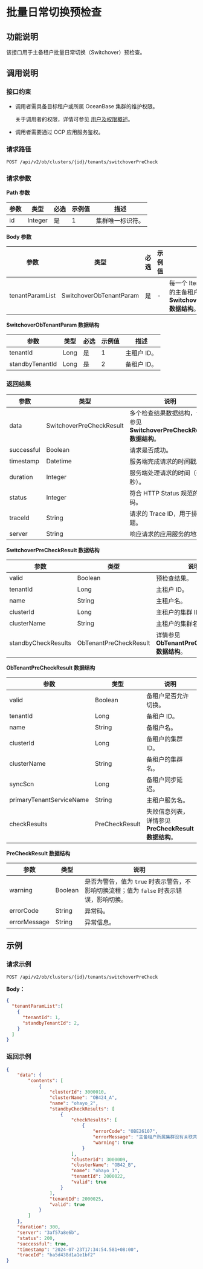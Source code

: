 # 批量日常切换预检查

## 功能说明

该接口用于主备租户批量日常切换（Switchover）预检查。

## 调用说明

### 接口约束

* 调用者需具备目标租户或所属 OceanBase 集群的维护权限。

    关于调用者的权限，详情可参见 [用户及权限概述](../../../1600.system-management-features/200.manage-users/50.user-management-overview.md)。

* 调用者需要通过 OCP 应用服务鉴权。

### 请求路径

`POST /api/v2/ob/clusters/{id}/tenants/switchoverPreCheck`

### 请求参数

**Path 参数**

| 参数 | 类型    | 必选 | 示例值 | 描述           |
|------|---------|------|--------|-----------------|
| id   | Integer | 是   | 1      | 集群唯一标识符。 |

**Body 参数**

| 参数 | 类型 | 必选 | 示例值 | 描述 |
|---------|----------|----------|----------|----------|
| tenantParamList | SwitchoverObTenantParam | 是 | - | 每一个 Item 是一个需要切换的主备租户，详情参见 **SwitchoverObTenantParam 数据结构**。 |

**SwitchoverObTenantParam 数据结构**

| 参数 | 类型 | 必选 | 示例值 | 描述 |
|---------|---------|---------|---------|---------|
| tenantId | Long | 是 | 1 | 主租户 ID。 |
| standbyTenantId | Long | 是 | 2 | 备租户 ID。 |

### 返回结果

| 参数 | 类型 | 说明 |
|----------|-----------|-----------|
| data | SwitchoverPreCheckResult  | 多个检查结果数据结构，详情参见 **SwitchoverPreCheckResult 数据结构**。 |
| successful | Boolean | 请求是否成功。 |
| timestamp | Datetime | 服务端完成请求的时间戳。 |
| duration | Integer | 服务端处理请求的时间（毫秒）。 |
| status | Integer | 符合 HTTP Status 规范的编码。 |
| traceId | String | 请求的 Trace ID，用于排查问题。 |
| server | String | 响应请求的应用服务的地址。 |

**SwitchoverPreCheckResult 数据结构**

| 参数 | 类型 | 说明 |
|----------|----------|-----------|
| valid | Boolean | 预检查结果。 |
| tenantId | Long | 主租户 ID。 |
| name | String | 主租户名。 |
| clusterId | Long | 主租户的集群 ID。 |
| clusterName | String | 主租户的集群名。 |
| standbyCheckResults | ObTenantPreCheckResult | 详情参见 **ObTenantPreCheckResult 数据结构**。 |

**ObTenantPreCheckResult 数据结构**

| 参数 | 类型 | 说明 |
|--------|--------|---------|
| valid | Boolean | 备租户是否允许切换。 |
| tenantId | Long | 备租户 ID。 |
| name | String | 备租户名。 |
| clusterId | Long | 备租户的集群 ID。 |
| clusterName | String | 备租户的集群名。 |
| syncScn | Long | 备租户同步延迟。 |
| primaryTenantServiceName | String | 主租户服务名。 |
| checkResults | PreCheckResult | 失败信息列表，详情参见 **PreCheckResult 数据结构**。 |

**PreCheckResult 数据结构**

| 参数 | 类型 | 说明 |
|---------|---------|---------|
| warning | Boolean | 是否为警告，值为 `true` 时表示警告，不影响切换流程；值为 `false` 时表示错误，影响切换。 |
| errorCode | String | 异常码。 |
| errorMessage | String | 异常信息。 |

## 示例

### 请求示例

`POST /api/v2/ob/clusters/{id}/tenants/switchoverPreCheck`

**Body：**

```json
{
  "tenantParamList":[
    {
      "tenantId": 1,
      "standbyTenantId": 2,
    }
  ]
}
```

### 返回示例

```json
{
    "data": {
        "contents": [
            {
                "clusterId": 3000010,
                "clusterName": "OB424_A",
                "name": "ohayo_2",
                "standbyCheckResults": [
                    {
                        "checkResults": [
                            {
                                "errorCode": "OBE26107",
                                "errorMessage": "主备租户所属集群没有关联共同的 OBProxy, 切主后无法实现自动路由",
                                "warning": true
                            }
                        ],
                        "clusterId": 3000009,
                        "clusterName": "OB42_B",
                        "name": "ohayo_1",
                        "tenantId": 2000022,
                        "valid": true
                    }
                ],
                "tenantId": 2000025,
                "valid": true
            }
        ]
    },
    "duration": 300,
    "server": "3af57a8e6b",
    "status": 200,
    "successful": true,
    "timestamp": "2024-07-23T17:34:54.581+08:00",
    "traceId": "ba5d438d1a1e1bf2"
}
```
